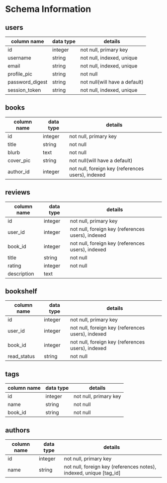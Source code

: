 # Schema Information

## users
column name     | data type | details
----------------|-----------|-----------------------
id              | integer   | not null, primary key
username        | string    | not null, indexed, unique
email           | string    | not null, indexed, unique
profile_pic     | string    | not null
password_digest | string    | not null(will have a default)
session_token   | string    | not null, indexed, unique

## books
column name | data type | details
------------|-----------|-----------------------
id          | integer   | not null, primary key
title       | string    | not null
blurb        | text      | not null
cover_pic        | string      | not null(will have a default)
author_id   | integer   | not null, foreign key (references users), indexed


## reviews
column name | data type | details
------------|-----------|-----------------------
id          | integer   | not null, primary key
user_id   | integer   | not null, foreign key (references users), indexed
book_id   | integer   | not null, foreign key (references users), indexed
title       | string    | not null
rating       | integer    | not null
description | text    |

## bookshelf
column name | data type | details
------------|-----------|-----------------------
id          | integer   | not null, primary key
user_id   | integer   | not null, foreign key (references users), indexed
book_id   | integer   | not null, foreign key (references users), indexed
read_status       | string    | not null


## tags
column name | data type | details
------------|-----------|-----------------------
id          | integer   | not null, primary key
name        | string    | not null
book_id        | string    | not null

## authors
column name | data type | details
------------|-----------|-----------------------
id          | integer   | not null, primary key
name    | string   | not null, foreign key (references notes), indexed, unique [tag_id]
